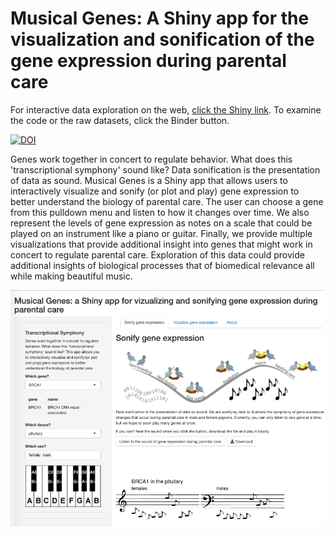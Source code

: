 # Musical Genes: A Shiny app for the visualization and sonification of the gene expression during parental care

For interactive data exploration on the web, [click the Shiny link](https://raynamharris.shinyapps.io/musicalgenes/). To examine the code or the raw datasets, click the Binder button.

<!-- badges: start -->


<!--  [![Launch Rstudio Binder](http://mybinder.org/badge_logo.svg)](https://mybinder.org/v2/gh/raynamharris/musicalgenes/master?urlpath=rstudio) -->


[![DOI](https://zenodo.org/badge/240143238.svg)](https://zenodo.org/badge/latestdoi/240143238)

  <!-- badges: end -->
  
Genes work together in concert to regulate behavior. What does this 'transcriptional symphony' sound like? Data sonification is the presentation of data as sound. Musical Genes is a Shiny app that allows users to interactively visualize and sonify (or plot and play) gene expression to better understand the biology of parental care. The user can choose a gene from this pulldown menu and listen to how it changes over time. We also represent the levels of gene expression as notes on a scale that could be played on an instrument like a piano or guitar. Finally, we provide multiple visualizations that provide additional insight into genes that might work in concert to regulate parental care. Exploration of this data could provide additional insights of biological processes that of biomedical relevance all while making beautiful music.

[![musicalgenes](www/plotnplay.png)](https://www.youtube.com/watch?v=bQWDiI2oZdI)


